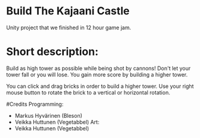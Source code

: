 # Build The Kajaani Castle

Unity project that we finished in 12 hour game jam.

# Short description:
Build as high tower as possible while being shot by cannons!
Don't let your tower fall or you will lose.
You gain more score by building a higher tower.

You can click and drag bricks in order to build a higher tower.
Use your right mouse button to rotate the brick to a vertical
or horizontal rotation.

#Credits
Programming: 
- Markus Hyvärinen (Bleson)
- Veikka Huttunen (Vegetabbel)
Art:
- Veikka Huttunen (Vegetabbel)

